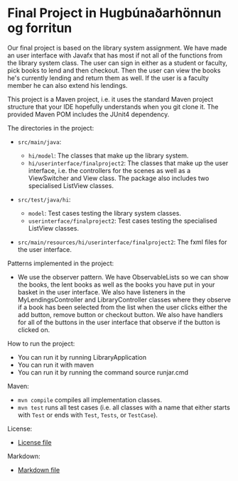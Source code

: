 # Final Project in Hugbúnaðarhönnun og forritun

Our final project is based on the library system assignment. We have made an user interface with Javafx that has most if
not all of the functions from the library system class. The user can sign in either as a student or faculty, pick books
to lend and then checkout. Then the user can view the books he's currently lending and return them as well. If the user
is a faculty member he can also extend his lendings.

This project is a Maven project, i.e. it uses the standard Maven project structure that your IDE hopefully understands
when you git clone it. The provided Maven POM includes the JUnit4 dependency.

The directories in the project:

- `src/main/java`:
    - `hi/model`: The classes that make up the library system.
    - `hi/userinterface/finalproject2`: The classes that make up the user interface, i.e. the controllers for the scenes
      as well as a ViewSwitcher and View class. The package also includes two specialised ListView classes.

- `src/test/java/hi`:
    - `model`: Test cases testing the library system classes.
    - `userinterface/finalproject2`: Test cases testing the specialised ListView classes.

- `src/main/resources/hi/userinterface/finalproject2`: The fxml files for the user interface.

Patterns implemented in the project:

- We use the observer pattern. We have ObservableLists so we can show the books, the lent books as well as the
  books you have put in your basket in the user interface. We also have listeners in the MyLendingsController and
  LibraryController classes where they observe if a book has been selected from the list when the user clicks either the
  add button, remove button or checkout button. We also have handlers for all of the buttons in the user interface that
  observe if the button is clicked on.

How to run the project:

- You can run it by running LibraryApplication
- You can run it with maven
- You can run it by running the command source runjar.cmd

Maven:

- `mvn compile` compiles all implementation classes.
- `mvn test` runs all test cases (i.e. all classes with a name that either starts with `Test` or ends
  with `Test`, `Tests`, or `TestCase`).

License:

- [License file](LICENSE.md)

Markdown:

- [Markdown file](src/site/markdown/markdown.md)

